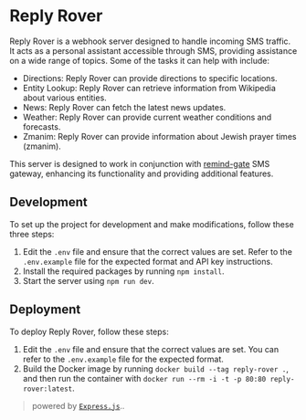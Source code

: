 # Reply Rover

Reply Rover is a webhook server designed to handle incoming SMS traffic. It acts as a personal assistant accessible through SMS, providing assistance on a wide range of topics. Some of the tasks it can help with include:

-   Directions: Reply Rover can provide directions to specific locations.
-   Entity Lookup: Reply Rover can retrieve information from Wikipedia about various entities.
-   News: Reply Rover can fetch the latest news updates.
-   Weather: Reply Rover can provide current weather conditions and forecasts.
-   Zmanim: Reply Rover can provide information about Jewish prayer times (zmanim).

This server is designed to work in conjunction with [remind-gate](https://github.com/dickermoshe/remind-gate) SMS gateway, enhancing its functionality and providing additional features.

## Development

To set up the project for development and make modifications, follow these three steps:

1. Edit the `.env` file and ensure that the correct values are set. Refer to the `.env.example` file for the expected format and API key instructions.
2. Install the required packages by running `npm install`.
3. Start the server using `npm run dev`.

## Deployment

To deploy Reply Rover, follow these steps:

1. Edit the `.env` file and ensure that the correct values are set. You can refer to the `.env.example` file for the expected format.
2. Build the Docker image by running `docker build --tag reply-rover .`, and then run the container with `docker run --rm -i -t -p 80:80 reply-rover:latest`.

<!-- ## What I Exercised/Learned -->

> powered by [`Express.js`](https://expressjs.com/)..
